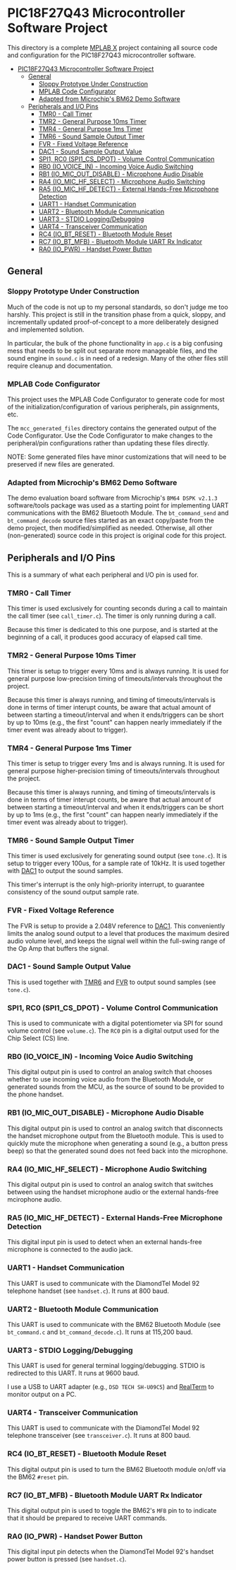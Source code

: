 # PIC18F27Q43 Microcontroller Software Project

This directory is a complete [MPLAB X](https://www.microchip.com/en-us/tools-resources/develop/mplab-x-ide) project containing all source code and configuration for the PIC18F27Q43 microcontroller software.

- [PIC18F27Q43 Microcontroller Software Project](#pic18f27q43-microcontroller-software-project)
  - [General](#general)
    - [Sloppy Prototype Under Construction](#sloppy-prototype-under-construction)
    - [MPLAB Code Configurator](#mplab-code-configurator)
    - [Adapted from Microchip's BM62 Demo Software](#adapted-from-microchips-bm62-demo-software)
  - [Peripherals and I/O Pins](#peripherals-and-io-pins)
    - [TMR0 - Call Timer](#tmr0---call-timer)
    - [TMR2 - General Purpose 10ms Timer](#tmr2---general-purpose-10ms-timer)
    - [TMR4 - General Purpose 1ms Timer](#tmr4---general-purpose-1ms-timer)
    - [TMR6 - Sound Sample Output Timer](#tmr6---sound-sample-output-timer)
    - [FVR - Fixed Voltage Reference](#fvr---fixed-voltage-reference)
    - [DAC1 - Sound Sample Output Value](#dac1---sound-sample-output-value)
    - [SPI1, RC0 (SPI1_CS_DPOT) - Volume Control Communication](#spi1-rc0-spi1_cs_dpot---volume-control-communication)
    - [RB0 (IO_VOICE_IN) - Incoming Voice Audio Switching](#rb0-io_voice_in---incoming-voice-audio-switching)
    - [RB1 (IO_MIC_OUT_DISABLE) - Microphone Audio Disable](#rb1-io_mic_out_disable---microphone-audio-disable)
    - [RA4 (IO_MIC_HF_SELECT) - Microphone Audio Switching](#ra4-io_mic_hf_select---microphone-audio-switching)
    - [RA5 (IO_MIC_HF_DETECT) - External Hands-Free Microphone Detection](#ra5-io_mic_hf_detect---external-hands-free-microphone-detection)
    - [UART1 - Handset Communication](#uart1---handset-communication)
    - [UART2 - Bluetooth Module Communication](#uart2---bluetooth-module-communication)
    - [UART3 - STDIO Logging/Debugging](#uart3---stdio-loggingdebugging)
    - [UART4 - Transceiver Communication](#uart4---transceiver-communication)
    - [RC4 (IO_BT_RESET) - Bluetooth Module Reset](#rc4-io_bt_reset---bluetooth-module-reset)
    - [RC7 (IO_BT_MFB) - Bluetooth Module UART Rx Indicator](#rc7-io_bt_mfb---bluetooth-module-uart-rx-indicator)
    - [RA0 (IO_PWR) - Handset Power Button](#ra0-io_pwr---handset-power-button)

## General 

### Sloppy Prototype Under Construction

Much of the code is not up to my personal standards, so don't judge me too harshly. This project is still in the transition phase from a quick, sloppy, and incrementally updated proof-of-concept to a more deliberately designed and implemented solution.

In particular, the bulk of the phone functionality in `app.c` is a big confusing mess that needs to be split out separate more manageable files, and the sound engine in `sound.c` is in need of a redesign. Many of the other files still require cleanup and documentation.

### MPLAB Code Configurator

This project uses the MPLAB Code Configurator to generate code for most of the initialization/configuration of various peripherals, pin assignments, etc. 

The `mcc_generated_files` directory contains the generated output of the Code Configurator. Use the Code Configurator to make changes to the peripheral/pin configurations rather than updating these files directly.

NOTE: Some generated files have minor customizations that will need to be preserved if new files are generated.

### Adapted from Microchip's BM62 Demo Software

The demo evaluation board software from Microchip's `BM64 DSPK v2.1.3` software/tools package was used as a starting point for implementing UART communications with the BM62 Bluetooth Module. The `bt_command_send` and `bt_command_decode` source files started as an exact copy/paste from the demo project, then modified/simplified as needed. Otherwise, all other (non-generated) source code in this project is original code for this project.

## Peripherals and I/O Pins

This is a summary of what each peripheral and I/O pin is used for.

### TMR0 - Call Timer

This timer is used exclusively for counting seconds during a call to maintain the call timer (see `call_timer.c`). The timer is only running during a call. 

Because this timer is dedicated to this one purpose, and is started at the beginning of a call, it produces good accuracy of elapsed call time.

### TMR2 - General Purpose 10ms Timer

This timer is setup to trigger every 10ms and is always running. It is used for general purpose low-precision timing of timeouts/intervals throughout the project.

Because this timer is always running, and timing of timeouts/intervals is done in terms of timer interupt counts, be aware that actual amount of between starting a timeout/interval and when it ends/triggers can be short by up to 10ms (e.g., the first "count" can happen nearly immediately if the timer event was already about to trigger).

### TMR4 - General Purpose 1ms Timer

This timer is setup to trigger every 1ms and is always running. It is used for general purpose higher-precision timing of timeouts/intervals throughout the project.

Because this timer is always running, and timing of timeouts/intervals is done in terms of timer interupt counts, be aware that actual amount of between starting a timeout/interval and when it ends/triggers can be short by up to 1ms (e.g., the first "count" can happen nearly immediately if the timer event was already about to trigger).

### TMR6 - Sound Sample Output Timer

This timer is used exclusively for generating sound output (see `tone.c`). It is setup to trigger every 100us, for a sample rate of 10kHz. It is used together with [DAC1](#dac1---sound-sample-output-value) to output the sound samples.

This timer's interrupt is the only high-priority interrupt, to guarantee consistency of the sound output sample rate. 

### FVR - Fixed Voltage Reference

The FVR is setup to provide a 2.048V reference to [DAC1](#dac1---sound-sample-output-value). This conveniently limits the analog sound output to a level that produces the maximum desired audio volume level, and keeps the signal well within the full-swing range of the Op Amp that buffers the signal.

### DAC1 - Sound Sample Output Value

This is used together with [TMR6](#tmr6---sound-sample-output-timer) and [FVR](#fvr---fixed-voltage-reference) to output sound samples (see `tone.c`).

### SPI1, RC0 (SPI1_CS_DPOT) - Volume Control Communication

This is used to communicate with a digital potentiometer via SPI for sound volume control (see `volume.c`). The `RC0` pin is a digital output used for the Chip Select (CS) line.

### RB0 (IO_VOICE_IN) - Incoming Voice Audio Switching

This digital output pin is used to control an analog switch that chooses whether to use incoming voice audio from the Bluetooth Module, or generated sounds from the MCU, as the source of sound to be provided to the phone handset.

### RB1 (IO_MIC_OUT_DISABLE) - Microphone Audio Disable

This digital output pin is used to control an analog switch that disconnects the handset microphone output from the Bluetooth module. This is used to quickly mute the microphone when generating a sound (e.g., a button press beep) so that the generated sound does not feed back into the microphone.

### RA4 (IO_MIC_HF_SELECT) - Microphone Audio Switching

This digital output pin is used to control an analog switch that switches between using the handset microphone audio or the external hands-free mcirophone audio.

### RA5 (IO_MIC_HF_DETECT) - External Hands-Free Microphone Detection

This digital input pin is used to detect when an external hands-free microphone is connected to the audio jack.

### UART1 - Handset Communication

This UART is used to communicate with the DiamondTel Model 92 telephone handset (see `handset.c`). It runs at 800 baud.

### UART2 - Bluetooth Module Communication

This UART is used to communicate with the BM62 Bluetooth Module (see `bt_command.c` and `bt_command_decode.c`). It runs at 115,200 baud.

### UART3 - STDIO Logging/Debugging

This UART is used for general terminal logging/debugging. STDIO is redirected to this UART. It runs at 9600 baud.

I use a USB to UART adapter (e.g., `DSD TECH SH-U09C5`) and [RealTerm](https://realterm.sourceforge.io/) to monitor output on a PC.

### UART4 - Transceiver Communication

This UART is used to communicate with the DiamondTel Model 92 telephone transceiver (see `transceiver.c`). It runs at 800 baud.

### RC4 (IO_BT_RESET) - Bluetooth Module Reset

This digital output pin is used to turn the BM62 Bluetooth module on/off via the BM62 `#reset` pin.

### RC7 (IO_BT_MFB) - Bluetooth Module UART Rx Indicator

This digital output pin is used to toggle the BM62's `MFB` pin to to indicate that it should be prepared to receive UART commands.

### RA0 (IO_PWR) - Handset Power Button

This digital input pin detects when the DiamondTel Model 92's handset power button is pressed (see `handset.c`).